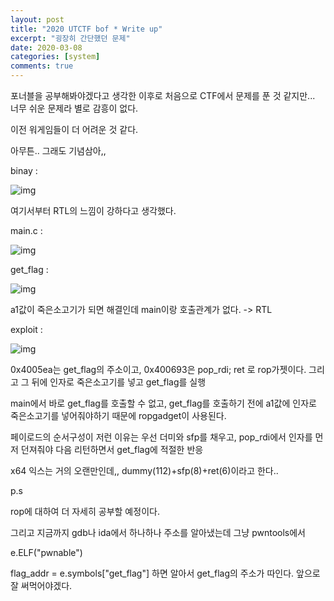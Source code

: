 ```yaml
---
layout: post
title: "2020 UTCTF bof * Write up"
excerpt: "굉장히 간단했던 문제"
date: 2020-03-08
categories: [system]
comments: true 
---
```


포너블을 공부해봐야겠다고 생각한 이후로 처음으로 CTF에서 문제를 푼 것 같지만... 너무 쉬운 문제라 별로 감흥이 없다.

이전 워게임들이 더 어려운 것 같다.

아무튼.. 그래도 기념삼아,,

binay :



![img](https://k.kakaocdn.net/dn/ca20p9/btqCAP8j4mh/niK9o76AvgHidgKihHxvwK/img.png)



여기서부터 RTL의 느낌이 강하다고 생각했다.

main.c :



![img](https://k.kakaocdn.net/dn/byzezV/btqCtYfldoP/kzCaIlQmKLWP3KTTSC9PZ1/img.png)



get_flag :



![img](https://k.kakaocdn.net/dn/zGFKs/btqCuYMS5ZG/HBgMEz6nLKTuUGw2n9XMB1/img.png)



a1값이 죽은소고기가 되면 해결인데 main이랑 호출관계가 없다. -> RTL

exploit :



![img](https://k.kakaocdn.net/dn/PB9O8/btqCy4yp1up/5jvuYhDRUSBrZHqaFE1De1/img.png)



0x4005ea는 get_flag의 주소이고, 0x400693은 pop_rdi; ret 로 rop가젯이다. 그리고 그 뒤에 인자로 죽은소고기를 넣고 get_flag를  실행

main에서 바로 get_flag를 호출할 수  없고, get_flag를 호출하기 전에 a1값에 인자로 죽은소고기를 넣어줘야하기 때문에 ropgadget이 사용된다. 

페이로드의 순서구성이 저런 이유는 우선 더미와 sfp를 채우고, pop_rdi에서 인자를 먼저 던져줘야 다음 리턴하면서 get_flag에 적절한 반응

x64 익스는 거의 오랜만인데,, dummy(112)+sfp(8)+ret(6)이라고 한다.. 

p.s

rop에 대하여 더 자세히 공부할 예정이다.  

그리고 지금까지 gdb나 ida에서 하나하나 주소를 알아냈는데 그냥 pwntools에서

e.ELF("pwnable")

flag_addr = e.symbols["get_flag"] 하면 알아서 get_flag의 주소가 따인다. 앞으로 잘 써먹어야겠다.
